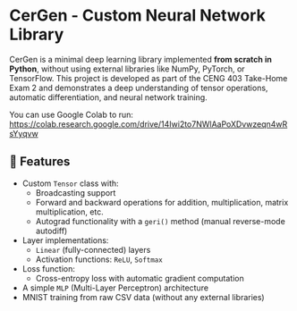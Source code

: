 # CerGen - Custom Neural Network Library

CerGen is a minimal deep learning library implemented **from scratch in Python**, without using external libraries like NumPy, PyTorch, or TensorFlow. This project is developed as part of the CENG 403 Take-Home Exam 2 and demonstrates a deep understanding of tensor operations, automatic differentiation, and neural network training.

You can use Google Colab to run: https://colab.research.google.com/drive/14Iwi2to7NWlAaPoXDvwzeqn4wRsYyqvw

## 📌 Features

- Custom `Tensor` class with:
  - Broadcasting support
  - Forward and backward operations for addition, multiplication, matrix multiplication, etc.
  - Autograd functionality with a `geri()` method (manual reverse-mode autodiff)
- Layer implementations:
  - `Linear` (fully-connected) layers
  - Activation functions: `ReLU`, `Softmax`
- Loss function:
  - Cross-entropy loss with automatic gradient computation
- A simple `MLP` (Multi-Layer Perceptron) architecture
- MNIST training from raw CSV data (without any external libraries)


